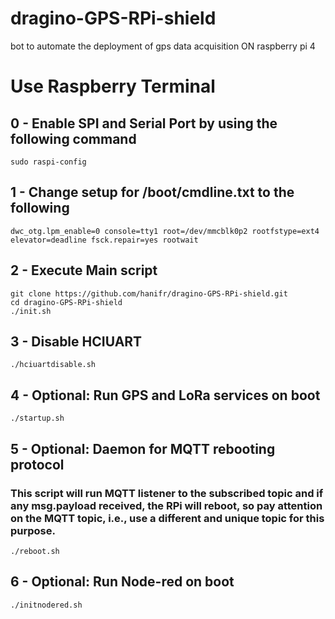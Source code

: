 # dragino-GPS-RPi-shield
 bot to automate the deployment of gps data acquisition ON raspberry pi 4
 # Use Raspberry Terminal

 ## 0 - Enable SPI and Serial Port by using the following command
```
sudo raspi-config
```
## 1 - Change setup for /boot/cmdline.txt to the following
```
dwc_otg.lpm_enable=0 console=tty1 root=/dev/mmcblk0p2 rootfstype=ext4 elevator=deadline fsck.repair=yes rootwait

```

 ## 2 - Execute Main script
```
git clone https://github.com/hanifr/dragino-GPS-RPi-shield.git
cd dragino-GPS-RPi-shield
./init.sh
```
## 3 - Disable HCIUART
```
./hciuartdisable.sh
```

## 4 - Optional: Run GPS and LoRa services on boot
```
./startup.sh
```

## 5 - Optional: Daemon for MQTT rebooting protocol
### This script will run MQTT listener to the subscribed topic and if any msg.payload received, the RPi will reboot, so pay attention on the MQTT topic, i.e., use a different and unique topic for this purpose.
```
./reboot.sh
```

## 6 - Optional: Run Node-red on boot
```
./initnodered.sh
```
